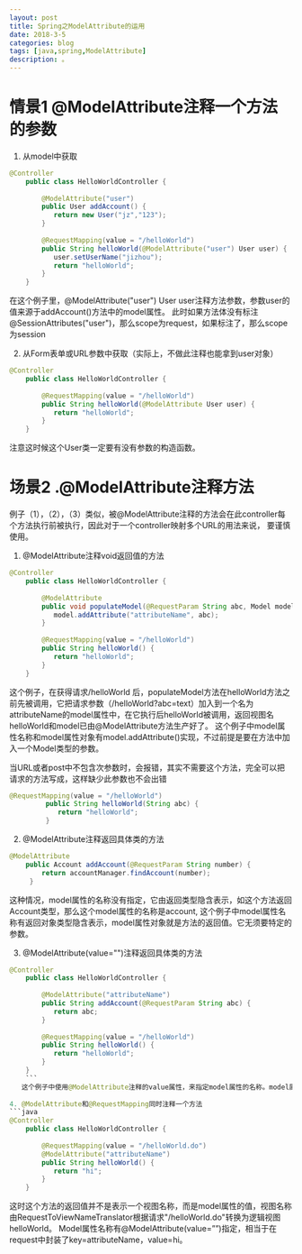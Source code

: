 ```yaml
---
layout: post
title: Spring之ModelAttribute的运用
date: 2018-3-5
categories: blog
tags: [java,spring,ModelAttribute]
description: 。
---
```


# 情景1 @ModelAttribute注释一个方法的参数 

1. 从model中获取
```java
@Controller  
    public class HelloWorldController {  
  
        @ModelAttribute("user")  
        public User addAccount() {  
           return new User("jz","123");  
        }  
  
        @RequestMapping(value = "/helloWorld")  
        public String helloWorld(@ModelAttribute("user") User user) {  
           user.setUserName("jizhou");  
           return "helloWorld";  
        }  
    }
```
在这个例子里，@ModelAttribute("user") User user注释方法参数，参数user的值来源于addAccount()方法中的model属性。
此时如果方法体没有标注@SessionAttributes("user")，那么scope为request，如果标注了，那么scope为session

2. 从Form表单或URL参数中获取（实际上，不做此注释也能拿到user对象）
```java
@Controller  
    public class HelloWorldController {  
  
        @RequestMapping(value = "/helloWorld")  
        public String helloWorld(@ModelAttribute User user) {  
           return "helloWorld";  
        }  
    }
```
注意这时候这个User类一定要有没有参数的构造函数。

# 场景2 .@ModelAttribute注释方法
例子（1），（2），（3）类似，被@ModelAttribute注释的方法会在此controller每个方法执行前被执行，因此对于一个controller映射多个URL的用法来说，
要谨慎使用。
1. @ModelAttribute注释void返回值的方法 
```java
@Controller  
    public class HelloWorldController {  
  
        @ModelAttribute  
        public void populateModel(@RequestParam String abc, Model model) {  
           model.addAttribute("attributeName", abc);  
        }  
  
        @RequestMapping(value = "/helloWorld")  
        public String helloWorld() {  
           return "helloWorld";  
        }  
    }
```
这个例子，在获得请求/helloWorld 后，populateModel方法在helloWorld方法之前先被调用，它把请求参数（/helloWorld?abc=text）加入到一个名为attributeName的model属性中，在它执行后helloWorld被调用，返回视图名helloWorld和model已由@ModelAttribute方法生产好了。
这个例子中model属性名称和model属性对象有model.addAttribute()实现，不过前提是要在方法中加入一个Model类型的参数。

当URL或者post中不包含次参数时，会报错，其实不需要这个方法，完全可以把请求的方法写成，这样缺少此参数也不会出错
```java
@RequestMapping(value = "/helloWorld")  
         public String helloWorld(String abc) {  
            return "helloWorld";  
         }
```
2. @ModelAttribute注释返回具体类的方法 
```java
@ModelAttribute  
    public Account addAccount(@RequestParam String number) {  
        return accountManager.findAccount(number);  
     }  
```
这种情况，model属性的名称没有指定，它由返回类型隐含表示，如这个方法返回Account类型，那么这个model属性的名称是account,
这个例子中model属性名称有返回对象类型隐含表示，model属性对象就是方法的返回值。它无须要特定的参数。

3. @ModelAttribute(value="")注释返回具体类的方法 
```java
@Controller  
    public class HelloWorldController {  
  
        @ModelAttribute("attributeName")  
        public String addAccount(@RequestParam String abc) {  
           return abc;  
        }  
  
        @RequestMapping(value = "/helloWorld")  
        public String helloWorld() {  
           return "helloWorld";  
        }  
    }
    ```
   这个例子中使用@ModelAttribute注释的value属性，来指定model属性的名称。model属性对象就是方法的返回值。它无须要特定的参数。
   
4. @ModelAttribute和@RequestMapping同时注释一个方法
```java
@Controller  
    public class HelloWorldController {  
  
        @RequestMapping(value = "/helloWorld.do")  
        @ModelAttribute("attributeName")  
        public String helloWorld() {  
           return "hi";  
        }  
    }
  ```
  这时这个方法的返回值并不是表示一个视图名称，而是model属性的值，视图名称由RequestToViewNameTranslator根据请求"/helloWorld.do"转换为逻辑视图helloWorld。
  Model属性名称有@ModelAttribute(value=””)指定，相当于在request中封装了key=attributeName，value=hi。

